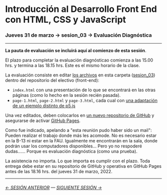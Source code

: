 # Introducción al Desarrollo Front End con HTML, CSS y JavaScript

### Jueves 31 de marzo → sesion_03 → Evaluación Diagnóstica

- - - - - - - - 

**La pauta de evaluación se incluirá aquí al comienzo de esta sesión**.

El plazo para completar la evaluación diagnósticao comienza a las 15.00 hrs. y termina a las 18.15 hrs. Este es el mismo horario de la clase. 

La evaluación consiste en editar [los archivos](https://profesorfaco.github.io/front-end/sesion_03/) en esta carpeta ([sesion_03](https://github.com/profesorfaco/front-end/tree/main/sesion_03)) dentro del repositorio del electivo (front-end):

- `index.html` con una presentación de lo que se encontrará en las otras páginas (como lo hecho en la sesión recién pasada).
- `page-1.html`, `page-2.html` y `page-3.html`, cada cual con [una adaptación de un ejemplo distinto de p5.js](https://p5js.org/es/examples/) 

Una vez editados, deben colocarlos en [un nuevo repositorio de GitHub](https://docs.github.com/es/get-started/quickstart/create-a-repo) y asegurarse de activar [GitHub Pages](https://docs.github.com/es/pages/getting-started-with-github-pages/creating-a-github-pages-site).

Como fue indicado, apelando a "esta reunión pudo haber sido un mail": Pueden realizar el trabajo donde más les acomode. No es necesario estar en la B-13 ni estar en la FAU. Igualmente me encontrarán en la sala, donde podrán usar los computadores disponibles… Pero yo no respoderé dudas…… Porque es evaluación diagnóstica (como una prueba).

La asistencia no importa. Lo que importa es cumplir con el plazo. Toda entrega debe estar en su repositorio de GitHub y operativa en GitHub Pages antes de las 18.16 hrs. del jueves 31 de marzo, 2022.


- - - - - - - 

###### [← SESIÓN ANTERIOR](https://github.com/profesorfaco/front-end/tree/main/sesion_02) — [SIGUIENTE SESIÓN →](https://github.com/profesorfaco/front-end/tree/main/sesion_04)
